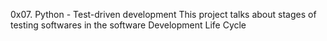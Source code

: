 0x07. Python - Test-driven development
This project talks about stages of testing softwares in the software Development Life Cycle
